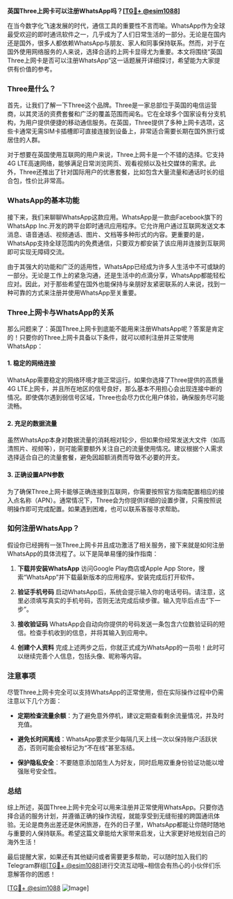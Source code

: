 **英国Three上网卡可以注册WhatsApp吗？[[TG💪+ @esim1088](https://t.me/s/esim1088)]**

在当今数字化飞速发展的时代，通信工具的重要性不言而喻。WhatsApp作为全球最受欢迎的即时通讯软件之一，几乎成为了人们日常生活的一部分。无论是在国内还是国外，很多人都依赖WhatsApp与朋友、家人和同事保持联系。然而，对于在国外使用网络服务的人来说，选择合适的上网卡显得尤为重要。本文将围绕“英国Three上网卡是否可以注册WhatsApp”这一话题展开详细探讨，希望能为大家提供有价值的参考。

### Three是什么？

首先，让我们了解一下Three这个品牌。Three是一家总部位于英国的电信运营商，以其灵活的资费套餐和广泛的覆盖范围而闻名。它在全球多个国家设有分支机构，为用户提供便捷的移动通信服务。在英国，Three提供了多种上网卡选项，这些卡通常无需SIM卡插槽即可直接连接到设备上，非常适合需要长期在国外旅行或居住的人群。

对于想要在英国使用互联网的用户来说，Three上网卡是一个不错的选择。它支持4G LTE高速网络，能够满足日常浏览网页、观看视频以及社交媒体的需求。此外，Three还推出了针对国际用户的优惠套餐，比如包含大量流量和通话时长的组合包，性价比非常高。

### WhatsApp的基本功能

接下来，我们来聊聊WhatsApp这款应用。WhatsApp是一款由Facebook旗下的WhatsApp Inc.开发的跨平台即时通讯应用程序。它允许用户通过互联网发送文本消息、语音通话、视频通话、图片、文档等多种形式的内容。更重要的是，WhatsApp支持全球范围内的免费通信，只要双方都安装了该应用并连接到互联网即可实现无障碍交流。

由于其强大的功能和广泛的适用性，WhatsApp已经成为许多人生活中不可或缺的一部分。无论是工作上的紧急沟通，还是生活中的点滴分享，WhatsApp都能轻松应对。因此，对于那些希望在国外也能保持与亲朋好友紧密联系的人来说，找到一种可靠的方式来注册并使用WhatsApp至关重要。

### Three上网卡与WhatsApp的关系

那么问题来了：英国Three上网卡到底能不能用来注册WhatsApp呢？答案是肯定的！只要你的Three上网卡具备以下条件，就可以顺利注册并正常使用WhatsApp：

#### 1. 稳定的网络连接
WhatsApp需要稳定的网络环境才能正常运行。如果你选择了Three提供的高质量4G LTE上网卡，并且所在地区的信号良好，那么基本不用担心会出现连接中断的情况。即使偶尔遇到弱信号区域，Three也会尽力优化用户体验，确保服务尽可能流畅。

#### 2. 充足的数据流量
虽然WhatsApp本身对数据流量的消耗相对较少，但如果你经常发送大文件（如高清照片、视频等），则可能需要额外关注自己的流量使用情况。建议根据个人需求选择适合自己的流量套餐，避免因超额消费而导致不必要的开支。

#### 3. 正确设置APN参数
为了确保Three上网卡能够正确连接到互联网，你需要按照官方指南配置相应的接入点名称（APN）。通常情况下，Three会为你提供详细的设置步骤，只需按照说明操作即可完成配置。如果遇到困难，也可以联系客服寻求帮助。

### 如何注册WhatsApp？

假设你已经拥有一张Three上网卡并且成功激活了相关服务，接下来就是如何注册WhatsApp的具体流程了。以下是简单易懂的操作指南：

1. **下载并安装WhatsApp**
   访问Google Play商店或Apple App Store，搜索“WhatsApp”并下载最新版本的应用程序。安装完成后打开软件。

2. **验证手机号码**
   启动WhatsApp后，系统会提示输入你的电话号码。请注意，这里必须填写真实的手机号码，否则无法完成后续步骤。输入完毕后点击“下一步”。

3. **接收验证码**
   WhatsApp会自动向你提供的号码发送一条包含六位数验证码的短信。检查手机收到的信息，并将其输入到应用中。

4. **创建个人资料**
   完成上述两步之后，你就正式成为WhatsApp的一员啦！此时可以继续完善个人信息，包括头像、昵称等内容。

### 注意事项

尽管Three上网卡完全可以支持WhatsApp的正常使用，但在实际操作过程中仍需注意以下几个方面：

- **定期检查流量余额**：为了避免意外停机，建议定期查看剩余流量情况，并及时充值。
  
- **避免长时间离线**：WhatsApp要求至少每隔几天上线一次以保持账户活跃状态，否则可能会被标记为“不在线”甚至冻结。
  
- **保护隐私安全**：不要随意添加陌生人为好友，同时启用双重身份验证功能以增强账号安全性。

### 总结

综上所述，英国Three上网卡完全可以用来注册并正常使用WhatsApp。只要你选择合适的服务计划，并遵循正确的操作流程，就能享受到无缝衔接的跨国通讯体验。无论是商务出差还是休闲旅游，在外的日子里，WhatsApp都能让你随时随地与重要的人保持联系。希望这篇文章能给大家带来启发，让大家更好地规划自己的海外生活！

最后提醒大家，如果还有其他疑问或者需要更多帮助，可以随时加入我们的Telegram群组[[TG💪+ @esim1088](https://t.me/s/esim1088)]进行交流互动哦~相信会有热心的小伙伴们乐意解答你的困惑！

[[TG💪+ @esim1088](https://t.me/s/esim1088) ![Image](https://i.postimg.cc/4NQfJmqS/Snipaste-2025-05-13-00-14-12.png)]